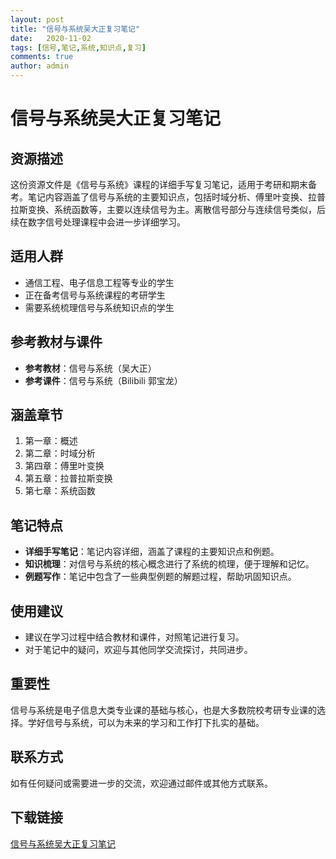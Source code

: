 ```yaml
---
layout: post
title: "信号与系统吴大正复习笔记"
date:   2020-11-02
tags: [信号,笔记,系统,知识点,复习]
comments: true
author: admin
---
```

# 信号与系统吴大正复习笔记

## 资源描述

这份资源文件是《信号与系统》课程的详细手写复习笔记，适用于考研和期末备考。笔记内容涵盖了信号与系统的主要知识点，包括时域分析、傅里叶变换、拉普拉斯变换、系统函数等，主要以连续信号为主。离散信号部分与连续信号类似，后续在数字信号处理课程中会进一步详细学习。

## 适用人群

- 通信工程、电子信息工程等专业的学生
- 正在备考信号与系统课程的考研学生
- 需要系统梳理信号与系统知识点的学生

## 参考教材与课件

- **参考教材**：信号与系统（吴大正）
- **参考课件**：信号与系统（Bilibili 郭宝龙）

## 涵盖章节

1. 第一章：概述
2. 第二章：时域分析
3. 第四章：傅里叶变换
4. 第五章：拉普拉斯变换
5. 第七章：系统函数

## 笔记特点

- **详细手写笔记**：笔记内容详细，涵盖了课程的主要知识点和例题。
- **知识梳理**：对信号与系统的核心概念进行了系统的梳理，便于理解和记忆。
- **例题写作**：笔记中包含了一些典型例题的解题过程，帮助巩固知识点。

## 使用建议

- 建议在学习过程中结合教材和课件，对照笔记进行复习。
- 对于笔记中的疑问，欢迎与其他同学交流探讨，共同进步。

## 重要性

信号与系统是电子信息大类专业课的基础与核心，也是大多数院校考研专业课的选择。学好信号与系统，可以为未来的学习和工作打下扎实的基础。

## 联系方式

如有任何疑问或需要进一步的交流，欢迎通过邮件或其他方式联系。

## 下载链接

[信号与系统吴大正复习笔记](https://pan.quark.cn/s/8ec81f56b87a)